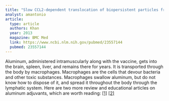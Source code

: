 ```yaml
---
title: "Slow CCL2-dependent translocation of biopersistent particles from muscle to brain"
analyst: amantonio
article:
  type: article
  authors: Khan
  year: 2013
  magazine: BMC Med
  link: https://www.ncbi.nlm.nih.gov/pubmed/23557144
  pubmed: 23557144
---
```


Aluminum, administered intramuscularly along with the vaccine, gets into the brain, spleen, liver, and remains there for years. It is transported through the body by macrophages.
Macrophages are the cells that devour bacteria and other toxic substances. Macrophages swallow aluminum, but do not know how to dispose of it, and spread it throughout the body through the lymphatic system.
Here are two more review and educational articles on aluminum adjuvants, which are worth reading: [[1]](https://www.ncbi.nlm.nih.gov/pubmed/22235057) [[2]](http://www.jpands.org/vol21no4/miller.pdf)
